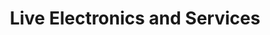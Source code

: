 ---
title: "Live Electronics and Services"
url: /knightdale/live-electronics-and-services/
shop: appliance
---